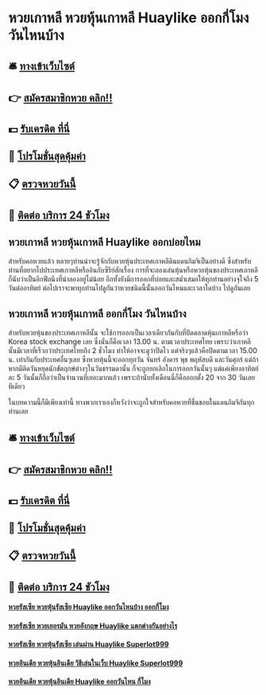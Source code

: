# หวยเกาหลี หวยหุ้นเกาหลี Huaylike ออกกี่โมง วันไหนบ้าง

## 🛎 [ทางเข้าเว็บไซต์](https://bit.ly/3qKkO1j)
## 👉 [สมัครสมาชิกหวย คลิก!!](https://bit.ly/3qKkO1j)
## 💵 [รับเครดิต ที่นี่](https://bit.ly/3RV6gYO)
## 👑 [โปรโมชั่นสุดคุ้มค่า](https://bit.ly/3RV6gYO)
## 📋 [ตรวจหวยวันนี้](https://bit.ly/3RV6gYO)
## 📱 [ติดต่อ บริการ 24 ชัวโมง](https://bit.ly/3RV6gYO)

## หวยเกาหลี หวยหุ้นเกาหลี Huaylike ออกบ่อยไหม
สำหรับคอหวยแล้ว หลายๆท่านน่าจะรู้จักกับหวยหุ้นประเทศเกาหลีดินแดนกิมจิเป็นอย่างดี ซึ่งสำหรับท่านที่อยากไปประเทศเกาหลีหรืออินกับซีรีย์สักเรื่อง การที่จะลองเล่นหุ้นหรือหวยหุ้นของประเทศเกาหลีก็นับว่าเป็นอีกฟีลนึงที่น่าลองอยู่ไม่น้อย อีกทั้งยังมีการออกที่บ่อยและสม่ำเสมอให้ทุกท่านอย่างจุใจถึง 5 วันต่ออาทิตย์ ต่อไปเราจะพาทุกท่านไปดูกันว่าหวยชนิดนี้นั้นออกวันไหนและเวลาใดบ้าง ไปดูกันเลย

## หวยเกาหลี หวยหุ้นเกาหลี ออกกี่โมง วันไหนบ้าง
สำหรับหวยหุ้นของประเทศเกาหลีนั้น จะใช้การออกเป็นเวลาเดียวกันกับที่ปิดตลาดหุ้นเกาหลีหรือว่า Korea stock exchange เลย ซึ่งนั่นก็คือเวลา 13.00 น. ตามเวลาประเทศไทย เพราะว่าเกาหลีนั้นมีเวลาที่เร็วกว่าประเทศไทยถึง 2 ชั่วโมง ทำให้อาจจะดูว่าปิดไว แต่จริงๆแล้วคือปิดตามเวลา 15.00 น. เท่ากันกับประเทศอื่นๆเลย ซึ่งหวยหุ้นนี้จะออกทุกวัน จันทร์ อังคาร พุธ พฤหัสบดี และวันศุกร์ แต่ถ้าหากมีติดวันหยุดนักขัตฤกษ์ต่างๆในวันธรรมดานั้น ก็จะถูกยกเลิกในการออกวันนั้นๆ แต่แค่เพียงอาทิตย์ละ 5 วันนั้นก็ถือว่าเป็นจำนวนที่เยอะมากแล้ว เพราะถ้านับทั้งเดือนนี่ก็คือออกตั้ง 20 จาก 30 วันเลยทีเดียว

ในบทความนี้ก็มีเพียงเท่านี้ ทางพวกเราเองก็หวังว่าจะถูกใจสำหรับคอหวยที่ชื่นชอบในแดนกิมจิกันทุกท่านเลย

## 🛎 [ทางเข้าเว็บไซต์](https://bit.ly/3qKkO1j)
## 👉 [สมัครสมาชิกหวย คลิก!!](https://bit.ly/3qKkO1j)
## 💵 [รับเครดิต ที่นี่](https://bit.ly/3RV6gYO)
## 👑 [โปรโมชั่นสุดคุ้มค่า](https://bit.ly/3RV6gYO)
## 📋 [ตรวจหวยวันนี้](https://bit.ly/3RV6gYO)
## 📱 [ติดต่อ บริการ 24 ชัวโมง](https://bit.ly/3RV6gYO)

#### [หวยรัสเซีย หวยหุ้นรัสเซีย Huaylike ออกวันไหนบ้าง ออกกี่โมง](https://atom.io/themes/หวยรัสเซีย%20หวยหุ้นรัสเซีย%20Huaylike%20ออกวันไหนบ้าง%20ออกกี่โมง)
#### [หวยรัสเซีย หวยเยอรมัน หวยอังกฤษ Huaylike แตกต่างกันอย่างไร](https://atom.io/themes/หวยรัสเซีย%20หวยเยอรมัน%20หวยอังกฤษ%20Huaylike%20แตกต่างกันอย่างไร)
#### [หวยรัสเซีย หวยหุ้นรัสเซีย เล่นผ่าน Huaylike Superlot999](https://atom.io/themes/หวยรัสเซีย%20หวยหุ้นรัสเซีย%20เล่นผ่าน%20Huaylike%20Superlot999)
#### [หวยอินเดีย หวยหุ้นอินเดีย วิธีเล่นในเว็บ Huaylike Superlot999](https://atom.io/themes/หวยอินเดีย%20หวยหุ้นอินเดีย%20วิธีเล่นในเว็บ%20Huaylike%20Superlot999)
#### [หวยอินเดีย หวยหุ้นอินเดีย Huaylike ออกวันไหน กี่โมง](https://atom.io/themes/หวยอินเดีย%20หวยหุ้นอินเดีย%20Huaylike%20ออกวันไหน%20กี่โมง)